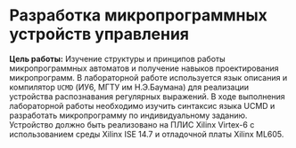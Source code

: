 
<style>

/* By default, make all images center-aligned, and 60% of the width
of the screen in size */
img
{
    display:block;
    float:none;
    margin-left:auto;
    margin-right:auto;
    width:90%;
}

/* Create a CSS class to style images to 90% */
.fullPic
{
    display:block;
    float:none;
    margin-left:auto;
    margin-right:auto;
    width:100%;
}

/* Create a CSS class to style images to 60% */
.normalPic
{
    display:block;
    float:none;
    margin-left:auto;
    margin-right:auto;
    width:60%;
}

/* Create a CSS class to style images to 40% */
.thinPic
{
    display:block;
    float:none;
    margin-left:auto;
    margin-right:auto;
    width:40%;
}

/* Create a CSS class to style images to 20% */
.smallPic
{
    display:inline-block;
    float:left;
    margin-left:none;
    margin-right:none;
    width:150px;
}

/* Create a CSS class to style images to left-align, or "float left" */
.leftAlign
{
    display:inline-block;
    float:left;
    /* provide a 15 pixel gap between the image and the text to its right */
    margin-right:15px;
}

/* Create a CSS class to style images to right-align, or "float right" */
.rightAlign
{
    display:inline-block;
    float:right;
    /* provide a 15 pixel gap between the image and the text to its left */
    margin-left:15px;
}
.image-caption {
  text-align: center;
  font-size: 1.0rem;
}

</style>

# Разработка микропрограммных устройств управления

**Цель работы:**  Изучение структуры и принципов работы микропрограммных автоматов и получение навыков проектирования микропрограмм. В лабораторной работе используется язык описания и компилятор `UCMD` (ИУ6, МГТУ им Н.Э.Баумана) для реализации устройства распознавания регулярных выражений. В ходе выполнения лабораторной работы необходимо изучить синтаксис языка UCMD и разработать микропрограмму по индивидуальному заданию. Устройство должно быть реализовано на ПЛИС Xilinx Virtex-6 с использованием среды Xilinx ISE 14.7 и отладочной платы Xilinx ML605. 


